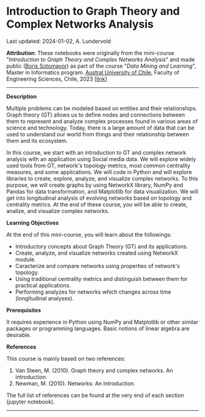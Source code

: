 # Introduction to Graph Theory and Complex Networks Analysis

Last updated: 2024-01-02, A. Lundervold



**Attribution**:
These notebooks were originally from the mini-course "_Introduction to Graph Theory and Complex Networks Analysis_" and made public ([Boris Sotomayor](https://scholar.google.com/citations?user=LOfxUloAAAAJ&hl=en)) as part of the course "_Data Mining and Learning_", Master in Informatics program. [Austral University of Chile](https://international.uach.cl/faculties/#1499403628837-62835e19-1210), Faculty of Engineering Sciences, Chile, 2023  [[link](https://github.com/bsotomayorg/UACh-MIN-Graph_NLP)]

-----

**Description**

Multiple problems can be modeled based on entities and their relationships. Graph theory (GT) allows us to define nodes and connections between them to represent and analyze complex processes found in various areas of science and technology. Today, there is a large amount of data that can be used to understand our world from things and their relationship between them and its ecosystem.

In this course, we start with an introduction to GT and complex network analysis with an application using Social media data. We will explore widely used tools from GT, network's topology metrics, most common centrality measures, and some applications. We will code in Python and will explore libraries to create, explore, analyze, and visualize complex networks. To this purpose, we will create graphs by using NetworkX library, NumPy and Pandas for data transformation, and Matplotlib for data visualization. We will get into longitudinal analysis of evolving networks based on topology and centrality metrics. At the end of these course, you will be able to create, analize, and visualize complex networks.

**Learning Objectives**

At the end of this mini-course, you will learn about the followings:

+ Introductory concepts about Graph Theory (GT) and its applications.
+ Create, analyze, and visualize networks created using NetworkX module.
+ Caracterize and compare networks using properties of network's topology.
+ Using traditional centrality metrics and distinguish between them for practical applications.
+ Performing analyzes for networks which changes across time (longitudinal analyses). 


**Prerequisites**

It requires experience in Python using NumPy and Matplotlib or other similar packages or programming languages. Basic notions of linear algebra are desirable.

**References**

This course is mainly based on two references:
1. Van Steen, M. (2010). Graph theory and complex networks. An introduction.
2. Newman, M. (2010). Networks: An Introduction.

The full list of references can be found at the very end of each section (jupyter notebook).

---
